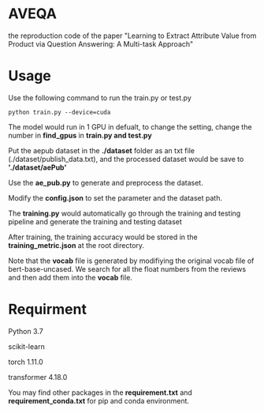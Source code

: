 # AVEQA
the reproduction code of the paper "Learning to Extract Attribute Value from Product via Question Answering: A Multi-task Approach"

# Usage
Use the following command to run the train.py or test.py
```
python train.py --device=cuda
```


The model would run in 1 GPU in defualt, to change the setting, change the number in **find_gpus** in **train.py and test.py**


Put the aepub dataset in the **./dataset** folder as an txt file (./dataset/publish_data.txt), and the processed dataset would be save to **'./dataset/aePub'**


Use the **ae_pub.py** to generate and preprocess the dataset.


Modify the **config.json** to set the parameter and the dataset path.


The **training.py** would automatically go through the training and testing pipeline and generate the training and testing dataset

After training, the training accuracy would be stored in the **training_metric.json** at the root directory.

Note that the **vocab** file is generated by modifiying the original vocab file of bert-base-uncased. We search for all the float numbers from the reviews and then add them into the **vocab** file.

# Requirment
Python 3.7

scikit-learn

torch 1.11.0

transformer 4.18.0


You may find other packages in the **requirement.txt** and **requirement_conda.txt** for pip and conda environment.
